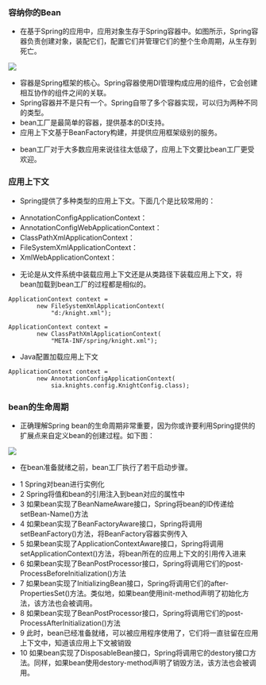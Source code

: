 ### 容纳你的Bean
>
- 在基于Spring的应用中，应用对象生存于Spring容器中。如图所示，Spring容器负责创建对象，装配它们，配置它们并管理它们的整个生命周期，从生存到死亡。
>
![](https://github.com/lu666666/notebooks/tree/master/java/spring/sping_in_action/01/pic/03.png)
>
- 容器是Spring框架的核心。Spring容器使用DI管理构成应用的组件，它会创建相互协作的组件之间的关联。
- Spring容器并不是只有一个。Spring自带了多个容器实现，可以归为两种不同的类型。
- bean工厂是最简单的容器，提供基本的DI支持。
- 应用上下文基于BeanFactory构建，并提供应用框架级别的服务。
>
- bean工厂对于大多数应用来说往往太低级了，应用上下文要比bean工厂更受欢迎。
>
### 应用上下文
>
- Spring提供了多种类型的应用上下文。下面几个是比较常用的：
>
- AnnotationConfigApplicationContext：
- AnnotationConfigWebApplicationContext：
- ClassPathXmlApplicationContext：
- FileSystemXmlApplicationContext：
- XmlWebApplicationContext：
>
- 无论是从文件系统中装载应用上下文还是从类路径下装载应用上下文，将bean加载到bean工厂的过程都是相似的。
>
```
ApplicationContext context = 
        new FileSystemXmlApplicationContext(
            "d:/knight.xml");
```
>
```
ApplicationContext context = 
        new ClassPathXmlApplicationContext(
            "META-INF/spring/knight.xml");
```
>
- Java配置加载应用上下文
>
```
ApplicationContext context = 
        new AnnotationConfigApplicationContext(
            sia.knights.config.KnightConfig.class);
```
>
### bean的生命周期
>
- 正确理解Spring bean的生命周期非常重要，因为你或许要利用Spring提供的扩展点来自定义bean的创建过程。如下图：
>
![](https://github.com/lu666666/notebooks/tree/master/java/spring/sping_in_action/01/pic/04.png)
>
- 在bean准备就绪之前，bean工厂执行了若干启动步骤。
>
- 1 Spring对bean进行实例化
- 2 Spring将值和bean的引用注入到bean对应的属性中
- 3 如果bean实现了BeanNameAware接口，Spring将bean的ID传递给setBean-Name()方法
- 4 如果bean实现了BeanFactoryAware接口，Spring将调用setBeanFactory()方法，将BeanFactory容器实例传入
- 5 如果bean实现了ApplicationContextAware接口，Spring将调用setApplicationContext()方法，将bean所在的应用上下文的引用传入进来
- 6 如果bean实现了BeanPostProcessor接口，Spring将调用它们的post-ProcessBeforeInitialization()方法
- 7 如果bean实现了InitializingBean接口，Spring将调用它们的after-PropertiesSet()方法。类似地，如果bean使用init-method声明了初始化方法，该方法也会被调用。
- 8 如果bean实现了BeanPostProcessor接口，Spring将调用它们的post-ProcessAfterInitialization()方法
- 9 此时，bean已经准备就绪，可以被应用程序使用了，它们将一直驻留在应用上下文中，知道该应用上下文被销毁
- 10 如果bean实现了DisposableBean接口，Spring将调用它的destory接口方法。同样，如果bean使用destory-method声明了销毁方法，该方法也会被调用。
>

















